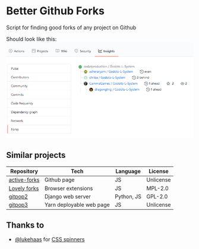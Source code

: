 # Better Github Forks
Script for finding good forks of any project on Github

Should look like this:
![UI concept](https://raw.githubusercontent.com/dragongling/Better-Github-Forks/main/docs/UI.png)

## Similar projects
| Repository                                                   | Tech               | Language   | License   |
|--------------------------------------------------------------|--------------------|------------|-----------|
| [active-forks](https://github.com/techgaun/active-forks)     | Github page        | JS         | Unlicense |
| [Lovely forks](https://github.com/musically-ut/lovely-forks) | Browser extensions | JS         | MPL-2.0   |
| [gitpop2](https://github.com/AndreMiras/gitpop2)             | Django web server  | Python, JS | GPL-2.0   |
| [gitpop3](https://github.com/AndreMiras/gitpop3)             | Yarn deployable web page | JS   | Unlicense |

## Thanks to
- [@lukehaas](https://lukehaas.me/) for [CSS spinners](https://projects.lukehaas.me/css-loaders/)
